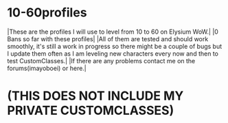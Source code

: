# 10-60profiles
|These are the profiles I will use to level from 10 to 60 on Elysium WoW.|
|0 Bans so far with these profiles|
|All of them are tested and should work smoothly, it's still a work in progress so there might be a couple of bugs but I update them often as I am leveling new characters every now and then to test CustomClasses.|
|If there are any problems contact me on the forums(imayoboei) or here.|
# (THIS DOES NOT INCLUDE MY PRIVATE CUSTOMCLASSES)
